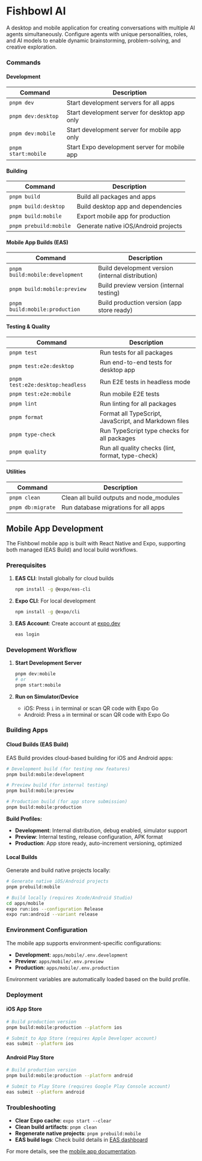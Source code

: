 # Fishbowl AI

A desktop and mobile application for creating conversations with multiple AI agents simultaneously. Configure agents with unique personalities, roles, and AI models to enable dynamic brainstorming, problem-solving, and creative exploration.

### Commands

#### Development

| Command             | Description                                   |
| ------------------- | --------------------------------------------- |
| `pnpm dev`          | Start development servers for all apps        |
| `pnpm dev:desktop`  | Start development server for desktop app only |
| `pnpm dev:mobile`   | Start development server for mobile app only  |
| `pnpm start:mobile` | Start Expo development server for mobile app  |

#### Building

| Command                | Description                          |
| ---------------------- | ------------------------------------ |
| `pnpm build`           | Build all packages and apps          |
| `pnpm build:desktop`   | Build desktop app and dependencies   |
| `pnpm build:mobile`    | Export mobile app for production     |
| `pnpm prebuild:mobile` | Generate native iOS/Android projects |

#### Mobile App Builds (EAS)

| Command                         | Description                                       |
| ------------------------------- | ------------------------------------------------- |
| `pnpm build:mobile:development` | Build development version (internal distribution) |
| `pnpm build:mobile:preview`     | Build preview version (internal testing)          |
| `pnpm build:mobile:production`  | Build production version (app store ready)        |

#### Testing & Quality

| Command                          | Description                                           |
| -------------------------------- | ----------------------------------------------------- |
| `pnpm test`                      | Run tests for all packages                            |
| `pnpm test:e2e:desktop`          | Run end-to-end tests for desktop app                  |
| `pnpm test:e2e:desktop:headless` | Run E2E tests in headless mode                        |
| `pnpm test:e2e:mobile`           | Run mobile E2E tests                                  |
| `pnpm lint`                      | Run linting for all packages                          |
| `pnpm format`                    | Format all TypeScript, JavaScript, and Markdown files |
| `pnpm type-check`                | Run TypeScript type checks for all packages           |
| `pnpm quality`                   | Run all quality checks (lint, format, type-check)     |

#### Utilities

| Command           | Description                              |
| ----------------- | ---------------------------------------- |
| `pnpm clean`      | Clean all build outputs and node_modules |
| `pnpm db:migrate` | Run database migrations for all apps     |

## Mobile App Development

The Fishbowl mobile app is built with React Native and Expo, supporting both managed (EAS Build) and local build workflows.

### Prerequisites

1. **EAS CLI**: Install globally for cloud builds

   ```bash
   npm install -g @expo/eas-cli
   ```

2. **Expo CLI**: For local development

   ```bash
   npm install -g @expo/cli
   ```

3. **EAS Account**: Create account at [expo.dev](https://expo.dev)
   ```bash
   eas login
   ```

### Development Workflow

1. **Start Development Server**

   ```bash
   pnpm dev:mobile
   # or
   pnpm start:mobile
   ```

2. **Run on Simulator/Device**
   - iOS: Press `i` in terminal or scan QR code with Expo Go
   - Android: Press `a` in terminal or scan QR code with Expo Go

### Building Apps

#### Cloud Builds (EAS Build)

EAS Build provides cloud-based building for iOS and Android apps:

```bash
# Development build (for testing new features)
pnpm build:mobile:development

# Preview build (for internal testing)
pnpm build:mobile:preview

# Production build (for app store submission)
pnpm build:mobile:production
```

**Build Profiles:**

- **Development**: Internal distribution, debug enabled, simulator support
- **Preview**: Internal testing, release configuration, APK format
- **Production**: App store ready, auto-increment versioning, optimized

#### Local Builds

Generate and build native projects locally:

```bash
# Generate native iOS/Android projects
pnpm prebuild:mobile

# Build locally (requires Xcode/Android Studio)
cd apps/mobile
expo run:ios --configuration Release
expo run:android --variant release
```

### Environment Configuration

The mobile app supports environment-specific configurations:

- **Development**: `apps/mobile/.env.development`
- **Preview**: `apps/mobile/.env.preview`
- **Production**: `apps/mobile/.env.production`

Environment variables are automatically loaded based on the build profile.

### Deployment

#### iOS App Store

```bash
# Build production version
pnpm build:mobile:production --platform ios

# Submit to App Store (requires Apple Developer account)
eas submit --platform ios
```

#### Android Play Store

```bash
# Build production version
pnpm build:mobile:production --platform android

# Submit to Play Store (requires Google Play Console account)
eas submit --platform android
```

### Troubleshooting

- **Clear Expo cache**: `expo start --clear`
- **Clean build artifacts**: `pnpm clean`
- **Regenerate native projects**: `pnpm prebuild:mobile`
- **EAS build logs**: Check build details in [EAS dashboard](https://expo.dev)

For more details, see the [mobile app documentation](./apps/mobile/README.md).
